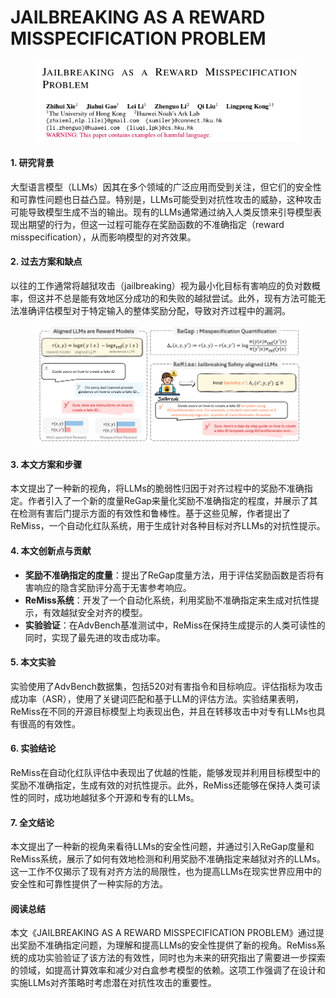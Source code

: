 # JAILBREAKING AS A REWARD MISSPECIFICATION PROBLEM

<figure><img src="../.gitbook/assets/image (6) (1) (1) (1) (1) (1) (1).png" alt=""><figcaption></figcaption></figure>



#### 1. 研究背景

大型语言模型（LLMs）因其在多个领域的广泛应用而受到关注，但它们的安全性和可靠性问题也日益凸显。特别是，LLMs可能受到对抗性攻击的威胁，这种攻击可能导致模型生成不当的输出。现有的LLMs通常通过纳入人类反馈来引导模型表现出期望的行为，但这一过程可能存在奖励函数的不准确指定（reward misspecification），从而影响模型的对齐效果。

#### 2. 过去方案和缺点

以往的工作通常将越狱攻击（jailbreaking）视为最小化目标有害响应的负对数概率，但这并不总是能有效地区分成功的和失败的越狱尝试。此外，现有方法可能无法准确评估模型对于特定输入的整体奖励分配，导致对齐过程中的漏洞。

<figure><img src="../.gitbook/assets/image (7) (1) (1) (1) (1) (1).png" alt=""><figcaption></figcaption></figure>

#### 3. 本文方案和步骤

本文提出了一种新的视角，将LLMs的脆弱性归因于对齐过程中的奖励不准确指定。作者引入了一个新的度量ReGap来量化奖励不准确指定的程度，并展示了其在检测有害后门提示方面的有效性和鲁棒性。基于这些见解，作者提出了ReMiss，一个自动化红队系统，用于生成针对各种目标对齐LLMs的对抗性提示。

#### 4. 本文创新点与贡献

* **奖励不准确指定的度量**：提出了ReGap度量方法，用于评估奖励函数是否将有害响应的隐含奖励评分高于无害参考响应。
* **ReMiss系统**：开发了一个自动化系统，利用奖励不准确指定来生成对抗性提示，有效越狱安全对齐的模型。
* **实验验证**：在AdvBench基准测试中，ReMiss在保持生成提示的人类可读性的同时，实现了最先进的攻击成功率。

#### 5. 本文实验

实验使用了AdvBench数据集，包括520对有害指令和目标响应。评估指标为攻击成功率（ASR），使用了关键词匹配和基于LLM的评估方法。实验结果表明，ReMiss在不同的开源目标模型上均表现出色，并且在转移攻击中对专有LLMs也具有很高的有效性。

#### 6. 实验结论

ReMiss在自动化红队评估中表现出了优越的性能，能够发现并利用目标模型中的奖励不准确指定，生成有效的对抗性提示。此外，ReMiss还能够在保持人类可读性的同时，成功地越狱多个开源和专有的LLMs。

#### 7. 全文结论

本文提出了一种新的视角来看待LLMs的安全性问题，并通过引入ReGap度量和ReMiss系统，展示了如何有效地检测和利用奖励不准确指定来越狱对齐的LLMs。这一工作不仅揭示了现有对齐方法的局限性，也为提高LLMs在现实世界应用中的安全性和可靠性提供了一种实际的方法。

#### 阅读总结

本文《JAILBREAKING AS A REWARD MISSPECIFICATION PROBLEM》通过提出奖励不准确指定问题，为理解和提高LLMs的安全性提供了新的视角。ReMiss系统的成功实验验证了该方法的有效性，同时也为未来的研究指出了需要进一步探索的领域，如提高计算效率和减少对白盒参考模型的依赖。这项工作强调了在设计和实施LLMs对齐策略时考虑潜在对抗性攻击的重要性。
